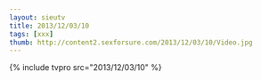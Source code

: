 ```yaml
--- 
layout: sieutv
title: 2013/12/03/10
tags: [xxx]
thumb: http://content2.sexforsure.com/2013/12/03/10/Video.jpg
---
```

{% include tvpro src="2013/12/03/10" %} 

